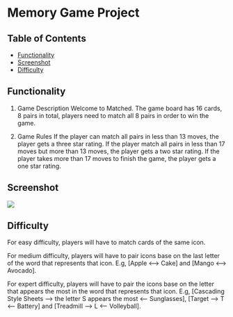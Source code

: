 # Memory Game Project

## Table of Contents

* [Functionality](#Functionality)
* [Screenshot](#Screenshot)
* [Difficulty](#Difficulty)

## Functionality

1. Game Description
Welcome to Matched. The game board has 16 cards, 8 pairs in total, players need to match all 8 pairs in order to win the game.

2. Game Rules
  If the player can match all pairs in less than 13 moves, the player gets a three star rating.
  If the player match all pairs in less than 17 moves but more than 13 moves, the player gets a two star rating.
  If the player takes more than 17 moves to finish the game, the player gets a one star rating.

## Screenshot

![](project1screenshot.gif)


## Difficulty
  For easy difficulty, players will have to match cards of the same icon.

  For medium difficulty, players will have to pair icons base on the last letter of the word that represents that icon.
  E.g, [Apple <--> Cake] and [Mango <--> Avocado].

  For expert difficulty, players will have to pair the icons base on the letter that appears the most in the word that represents that icon.
  E.g, [Cascading Style Sheets --> the letter S appears the most <-- Sunglasses], [Target --> T <-- Battery] and [Treadmill --> L <-- Volleyball].